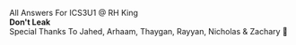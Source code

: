 All Answers For ICS3U1 @ RH King <br>
<b> Don't Leak </b> <br>
Special Thanks To Jahed, Arhaam, Thaygan, Rayyan, Nicholas & Zachary 🙏
